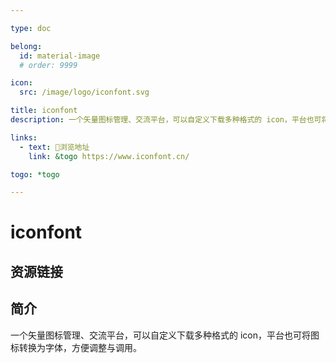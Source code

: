 ```yaml
---

type: doc

belong:
  id: material-image
  # order: 9999

icon:
  src: /image/logo/iconfont.svg

title: iconfont
description: 一个矢量图标管理、交流平台，可以自定义下载多种格式的 icon，平台也可将图标转换为字体，方便调整与调用。

links:
  - text: 🧰浏览地址
    link: &togo https://www.iconfont.cn/

togo: *togo

---
```


<ShowLogo />

# iconfont

<ShowBreadcrumb />

## 资源链接

<ShowLinks />

## 简介

一个矢量图标管理、交流平台，可以自定义下载多种格式的 icon，平台也可将图标转换为字体，方便调整与调用。